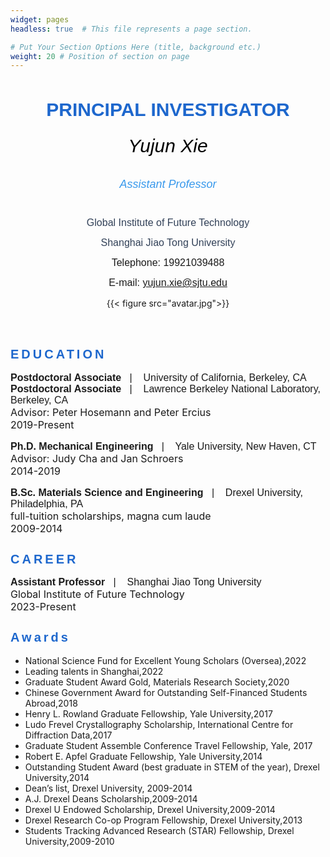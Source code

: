 ```yaml
---
widget: pages
headless: true  # This file represents a page section.

# Put Your Section Options Here (title, background etc.)
weight: 20 # Position of section on page
---
```


<div data-testid="richTextElement"><h1 style="font-size:30px; line-height:1.4em; text-align:center;margin-bottom:20px;"><span style="font-family:avenir-lt-w01_85-heavy1475544,avenir-lt-w05_85-heavy,sans-serif;color:#1D67CD;font-weight:bold;letter-spacing:normal;">
PRINCIPAL INVESTIGATOR</span></div>

<div style="width:100%">
  <div class="row">
    <div class="col-md-6" style="text-align:center;">
      <!-- 文字介绍 -->
      <h6><span style="color:#000000;font-size:30px;letter-spacing:normal;font-family:helvetica-w01-bold,helvetica-w02-bold,helvetica-lt-w10-bold,sans-serif;">
        Yujun Xie</span></h6>
      <h6 style="font-size:18px; line-height:1.3em;">
        <span style="color:#3899EC;letter-spacing:normal;font-size:18px;font-family:helvetica-w01-roman,helvetica-w02-roman,helvetica-lt-w10-roman,sans-serif;font-style:italic;">
        Assistant Professor</span>
      </h6>
      <p style="font-size:16px; line-height:1em;">
        <span style="font-family:arial,ms pgothic,dotum,helvetica,sans-serif;letter-spacing:normal;font-size:16px;color:#324158;">
        Global Institute of Future Technology</span>
      </p>
      <p class="font_8 wixui-rich-text__text" style="font-size:16px; line-height:1em;">
        <span style="color:#324158;" class="wixui-rich-text__text">
          <span style="font-size:16px;" class="wixui-rich-text__text">
            <span style="font-family:arial,ｍｓ ｐゴシック,ms pgothic,돋움,dotum,helvetica,sans-serif;" class="wixui-rich-text__text">
              <span style="letter-spacing:normal;" class="wixui-rich-text__text">
                Shanghai Jiao Tong University</span>
            </span>
          </span>
        </span>
      </p>
      <p class="font_8 wixui-rich-text__text" style="font-size:16px; line-height:1em;">
        <span style="font-size:16px;" class="wixui-rich-text__text">
          <span style="font-family:arial,ｍｓ ｐゴシック,ms pgothic,돋움,dotum,helvetica,sans-serif;" class="wixui-rich-text__text">
            <span style="letter-spacing:normal;" class="wixui-rich-text__text">
              Telephone: 19921039488</span>
          </span>
        </span>
      </p>
      <p class="font_8 wixui-rich-text__text" style="font-size:16px; line-height:1em;">
        <span style="font-family:arial,ｍｓ ｐゴシック,ms pgothic,돋움,dotum,helvetica,sans-serif;">
          <span style="letter-spacing:normal;">
            <span style="font-size:16px;">E-mail: </span>
            <span style="font-size:16px;">
              <a data-auto-recognition="true" href="mailto:yujun.xie@sjtu.edu">
                yujun.xie@sjtu.edu</a>
            </span>
          </span>
        </span>
      </p>
    </div>
    <div class="col-md-6" style="text-align:center;">
      <!-- 图像 -->
      <div data-testid="linkElement" class="j7pOnl">
        {{< figure src="avatar.jpg">}}
      </div>
    </div>
  </div>

  <br>
  <br>

  <div id="comp-lfq71qpv">
    <div id="comp-lbg5xpdw" data-testid="richTextElement"><h2  style="font-size:20px; line-height:normal;"><span style="color:#1D67CD;" ><span style="letter-spacing:0.2em;" class="wixui-rich-text__text"><span style="font-size:20px;" class="wixui-rich-text__text"><span style="font-family:avenir-lt-w01_85-heavy1475544,sans-serif;" class="wixui-rich-text__text">
    EDUCATION</span></span></span></span></h2></div>
    <div id="comp-lbg5xpdy" class="KcpHeO tz5f0K comp-lbg5xpdy wixui-rich-text" data-testid="richTextElement">
    <p style="font-size:16px; line-height:normal;">
    <span style="font-family:arial,ms pgothic,dotum,helvetica,sans-serif;">
        <span style="letter-spacing:normal;"><span style="font-size:16px;" ><span style="font-weight:bold;">Postdoctoral Associate</span>&nbsp; &nbsp;|&nbsp; &nbsp;</span></span>
        <span style="letter-spacing:normal;" class="wixui-rich-text__text"><span style="font-size:16px;" class="wixui-rich-text__text">University of California, Berkeley, CA</span></span>
    </span><br>
    <span style="font-family:arial,ms pgothic,dotum,helvetica,sans-serif;">
        <span style="letter-spacing:normal;"><span style="font-size:16px;" ><span style="font-weight:bold;">Postdoctoral Associate</span>&nbsp; &nbsp;|&nbsp; &nbsp;</span></span>
        <span style="letter-spacing:normal;" class="wixui-rich-text__text"><span style="font-size:16px;" class="wixui-rich-text__text">Lawrence Berkeley National Laboratory, Berkeley, CA</span></span>
    </span><br>
    <span style="letter-spacing:normal;"><span style="font-size:16px;">
        Advisor: Peter Hosemann and Peter Ercius </span></span><br>
    <span style="letter-spacing:normal;"><span style="font-size:16px;">
    2019-Present</span></span>
    </p>
    <p style="font-size:16px; line-height:normal;">
    <span style="font-family:arial,ms pgothic,dotum,helvetica,sans-serif;">
        <span style="letter-spacing:normal;" class="wixui-rich-text__text"><span style="font-size:16px;" class="wixui-rich-text__text"><span style="font-weight:bold;" class="wixui-rich-text__text">
        Ph.D. Mechanical Engineering</span>&nbsp; &nbsp;|&nbsp; &nbsp;</span></span>
        <span style="letter-spacing:normal;" class="wixui-rich-text__text"><span style="font-size:16px;" class="wixui-rich-text__text">
        Yale University, New Haven, CT</span></span>
    </span><br>
        <span style="letter-spacing:normal;"><span style="font-size:16px;">
        Advisor: Judy Cha and Jan Schroers </span></span><br>
        <span style="letter-spacing:normal;" class="wixui-rich-text__text"><span style="font-size:16px;" class="wixui-rich-text__text">
        2014-2019</span></span>
    </p>
    <p style="font-size:16px; line-height:normal;">
    <span style="font-family:arial,ms pgothic,dotum,helvetica,sans-serif;" >
        <span style="letter-spacing:normal;" ><span style="font-size:16px;" ><span style="font-weight:bold">
        B.Sc. Materials Science and Engineering</span>&nbsp; &nbsp;|&nbsp; &nbsp;</span></span>
        <span style="letter-spacing:normal;"><span style="font-size:16px;">
        Drexel University, Philadelphia, PA</span></span>
    </span><br>
    <span style="letter-spacing:normal;"><span style="font-size:16px;">
    full-tuition scholarships, magna cum laude</span></span><br>
    <span style="letter-spacing:normal;"><span style="font-size:16px;">
    2009-2014</span></span>
    </p>
    </div>
  </div>

  <div id="comp-lfq71qpv">
    <div id="comp-lbg5xpdw" data-testid="richTextElement"><h2  style="font-size:20px; line-height:normal;"><span style="color:#1D67CD;" ><span style="letter-spacing:0.2em;" class="wixui-rich-text__text"><span style="font-size:20px;" class="wixui-rich-text__text"><span style="font-family:avenir-lt-w01_85-heavy1475544,sans-serif;" class="wixui-rich-text__text">
    CAREER</span></span></span></span></h2></div>
    <div>
    <p style="font-size:16px; line-height:normal;">
    <span style="font-family:arial,ms pgothic,dotum,helvetica,sans-serif;" >
        <span style="letter-spacing:normal;" ><span style="font-size:16px;" ><span style="font-weight:bold">
        Assistant Professor</span>&nbsp; &nbsp;|&nbsp; &nbsp;</span></span>
        <span style="letter-spacing:normal;"><span style="font-size:16px;">
        Shanghai Jiao Tong University</span></span>
    </span><br>
    <span style="letter-spacing:normal;"><span style="font-size:16px;">
    Global Institute of Future Technology</span></span><br>
    <span style="letter-spacing:normal;"><span style="font-size:16px;">
    2023-Present</span></span>
    </div>
  </div>

  <div id="comp-lfq71qpv">
    <div id="comp-lbg5xpdw" data-testid="richTextElement"><h2  style="font-size:20px; line-height:normal;"><span style="color:#1D67CD;" ><span style="letter-spacing:0.2em;" class="wixui-rich-text__text"><span style="font-size:20px;" class="wixui-rich-text__text"><span style="font-family:avenir-lt-w01_85-heavy1475544,sans-serif;" class="wixui-rich-text__text">
    Awards</span></span></span></span></h2></div>
    <ul>
    <li>National Science Fund for Excellent Young Scholars (Oversea),2022</li>
    <li>Leading talents in Shanghai,2022</li>
    <li>Graduate Student Award Gold, Materials Research Society,2020</li>
    <li>Chinese Government Award for Outstanding Self-Financed Students Abroad,2018</li>
    <li>Henry L. Rowland Graduate Fellowship, Yale University,2017</li>
    <li>Ludo Frevel Crystallography Scholarship, International Centre for Diffraction Data,2017</li>
    <li>Graduate Student Assemble Conference Travel Fellowship, Yale, 2017</li>
    <li>Robert E. Apfel Graduate Fellowship, Yale University,2014</li>
    <li>Outstanding Student Award (best graduate in STEM of the year), Drexel University,2014</li>
    <li>Dean’s list, Drexel University, 2009-2014</li>
    <li>A.J. Drexel Deans Scholarship,2009-2014</li>
    <li>Drexel U Endowed Scholarship, Drexel University,2009-2014</li>
    <li>Drexel Research Co-op Program Fellowship, Drexel University,2013</li>
    <li>Students Tracking Advanced Research (STAR) Fellowship, Drexel University,2009-2010</li>
    </ul>
  </div>
</div>
